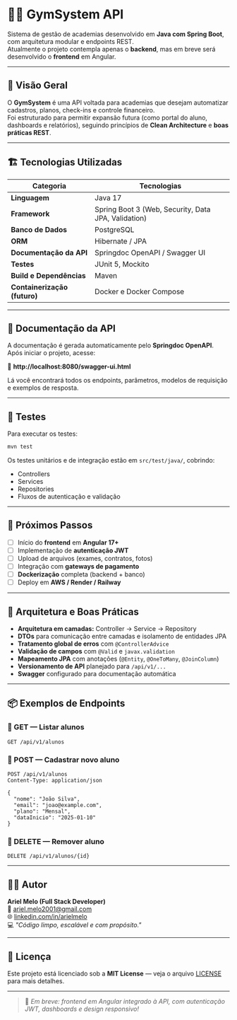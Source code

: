 # 🏋️‍♂️ GymSystem API

Sistema de gestão de academias desenvolvido em **Java com Spring Boot**, com arquitetura modular e endpoints REST.  
Atualmente o projeto contempla apenas o **backend**, mas em breve será desenvolvido o **frontend** em Angular.

---

## 🚀 Visão Geral

O **GymSystem** é uma API voltada para academias que desejam automatizar cadastros, planos, check-ins e controle financeiro.  
Foi estruturado para permitir expansão futura (como portal do aluno, dashboards e relatórios), seguindo princípios de **Clean Architecture** e **boas práticas REST**.

---

## 🏗️ Tecnologias Utilizadas

| Categoria | Tecnologias |
|------------|--------------|
| **Linguagem** | Java 17 |
| **Framework** | Spring Boot 3 (Web, Security, Data JPA, Validation) |
| **Banco de Dados** | PostgreSQL |
| **ORM** | Hibernate / JPA |
| **Documentação da API** | Springdoc OpenAPI / Swagger UI |
| **Testes** | JUnit 5, Mockito |
| **Build e Dependências** | Maven |
| **Containerização (futuro)** | Docker e Docker Compose |

---

## 📘 Documentação da API

A documentação é gerada automaticamente pelo **Springdoc OpenAPI**.  
Após iniciar o projeto, acesse:

🔗 **http://localhost:8080/swagger-ui.html**

Lá você encontrará todos os endpoints, parâmetros, modelos de requisição e exemplos de resposta.

---

## 🧪 Testes

Para executar os testes:
```bash
mvn test
```

Os testes unitários e de integração estão em `src/test/java/`, cobrindo:
- Controllers
- Services
- Repositories
- Fluxos de autenticação e validação

---

## 🧱 Próximos Passos

- [ ] Início do **frontend** em **Angular 17+**
- [ ] Implementação de **autenticação JWT**
- [ ] Upload de arquivos (exames, contratos, fotos)
- [ ] Integração com **gateways de pagamento**
- [ ] **Dockerização** completa (backend + banco)
- [ ] Deploy em **AWS / Render / Railway**

---

## 🧠 Arquitetura e Boas Práticas

- **Arquitetura em camadas:** Controller → Service → Repository  
- **DTOs** para comunicação entre camadas e isolamento de entidades JPA  
- **Tratamento global de erros** com `@ControllerAdvice`  
- **Validação de campos** com `@Valid` e `javax.validation`  
- **Mapeamento JPA** com anotações (`@Entity`, `@OneToMany`, `@JoinColumn`)  
- **Versionamento de API** planejado para `/api/v1/...`  
- **Swagger** configurado para documentação automática  

---

## 📦 Exemplos de Endpoints

### 🔹 GET — Listar alunos
```
GET /api/v1/alunos
```

### 🔹 POST — Cadastrar novo aluno
```
POST /api/v1/alunos
Content-Type: application/json

{
  "nome": "João Silva",
  "email": "joao@example.com",
  "plano": "Mensal",
  "dataInicio": "2025-01-10"
}
```

### 🔹 DELETE — Remover aluno
```
DELETE /api/v1/alunos/{id}
```

---

## 👨‍💻 Autor

**Ariel Melo (Full Stack Developer)**  
📧 [ariel.melo2001@gmail.com](mailto:ariel.melo2001@gmail.com)  
🌐 [linkedin.com/in/arielmelo](https://linkedin.com/in/arielmello04)  
💻 *"Código limpo, escalável e com propósito."*

---

## 📝 Licença

Este projeto está licenciado sob a **MIT License** — veja o arquivo [LICENSE](LICENSE) para mais detalhes.

---

> 💬 *Em breve: frontend em Angular integrado à API, com autenticação JWT, dashboards e design responsivo!*
